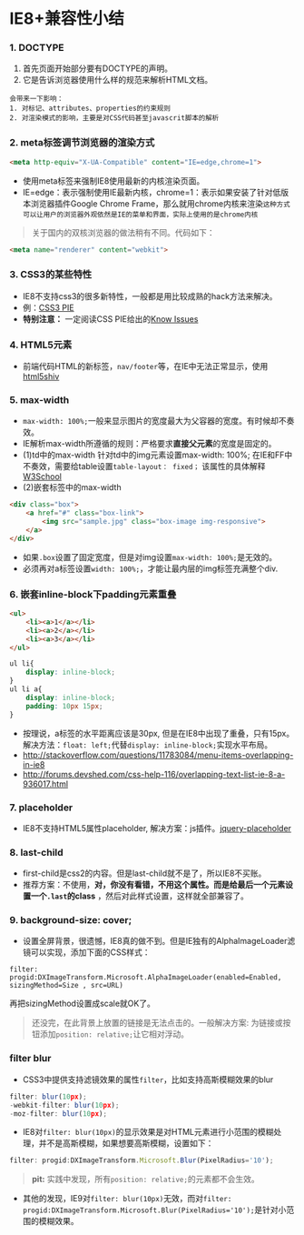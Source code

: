 # IE8+兼容性小结

### 1. DOCTYPE
1. 首先页面开始部分要有DOCTYPE的声明。
2. 它是告诉浏览器使用什么样的规范来解析HTML文档。
```
会带来一下影响：
1. 对标记、attributes、properties的约束规则
2. 对渲染模式的影响，主要是对CSS代码甚至javascrit脚本的解析
```

### 2. meta标签调节浏览器的渲染方式
```HTML
<meta http-equiv="X-UA-Compatible" content="IE=edge,chrome=1">
```
- 使用meta标签来强制IE8使用最新的内核渲染页面。
- IE=edge：表示强制使用IE最新内核，chrome=1：表示如果安装了针对低版本浏览器插件Google Chrome Frame，那么就用chrome内核来渲染``这种方式可以让用户的浏览器外观依然是IE的菜单和界面，实际上使用的是chrome内核``
> 关于国内的双核浏览器的做法稍有不同。代码如下：
```HTML
<meta name="renderer" content="webkit">
```

### 3. CSS3的某些特性
- IE8不支持css3的很多新特性，一般都是用比较成熟的hack方法来解决。
- 例：[CSS3 PIE](http://css3pie.com/)
- **特别注意：** 一定阅读CSS PIE给出的[Know Issues](http://css3pie.com/documentation/known-issues/)

### 4. HTML5元素
- 前端代码HTML的新标签，``nav/footer``等，在IE中无法正常显示，使用[html5shiv](https://github.com/aFarkas/html5shiv)

### 5. max-width
- ``max-width: 100%;``一般来显示图片的宽度最大为父容器的宽度。有时候却不奏效。
- IE解析max-width所遵循的规则：严格要求**直接父元素**的宽度是固定的。
- (1)td中的max-width
针对td中的img元素设置max-width: 100%; 在IE和FF中不奏效，需要给table设置``table-layout： fixed；`` 该属性的具体解释[W3School](http://www.w3school.com.cn/cssref/pr_tab_table-layout.asp)
- (2)嵌套标签中的max-width
```HTML
<div class="box">
    <a href="#" class="box-link">
        <img src="sample.jpg" class="box-image img-responsive">
    </a>
</div>
```
- 如果``.box``设置了固定宽度，但是对img设置``max-width: 100%;``是无效的。
- 必须再对a标签设置``width: 100%;``，才能让最内层的img标签充满整个div.

### 6. 嵌套inline-block下padding元素重叠
```HTML
<ul>
    <li><a>1</a></li>
    <li><a>2</a></li>
    <li><a>3</a></li>
</ul>
```
```css
ul li{
    display: inline-block;
}
ul li a{
    display: inline-block;
    padding: 10px 15px;
}
```
- 按理说，a标签的水平距离应该是30px, 但是在IE8中出现了重叠，只有15px。解决方法：``float: left;``代替``display: inline-block;``实现水平布局。
- http://stackoverflow.com/questions/11783084/menu-items-overlapping-in-ie8
- http://forums.devshed.com/css-help-116/overlapping-text-list-ie-8-a-936017.html

### 7. placeholder
- IE8不支持HTML5属性placeholder, 解决方案：js插件。[jquery-placeholder](https://github.com/mathiasbynens/jquery-placeholder)

### 8. last-child
- first-child是css2的内容。但是last-child就不是了，所以IE8不买账。
- 推荐方案：不使用，**对，你没有看错，不用这个属性。**而是给最后一个元素设置一个``.last``的**class** ，然后对此样式设置，这样就全部兼容了。

### 9. background-size: cover;
- 设置全屏背景，很遗憾，IE8真的做不到。但是IE独有的AlphaImageLoader滤镜可以实现，添加下面的CSS样式：
```
filter: progid:DXImageTransform.Microsoft.AlphaImageLoader(enabled=Enabled, sizingMethod=Size , src=URL)
```
再把sizingMethod设置成scale就OK了。
> 还没完，在此背景上放置的链接是无法点击的。一般解决方案: 为链接或按钮添加``position: relative;``让它相对浮动。

### filter blur
- CSS3中提供支持滤镜效果的属性``filter``，比如支持高斯模糊效果的blur
```javascript
filter: blur(10px);
-webkit-filter: blur(10px);
-moz-filter: blur(10px);
```
- IE8对``filter: blur(10px)``的显示效果是对HTML元素进行小范围的模糊处理，并不是高斯模糊，如果想要高斯模糊，设置如下：
```javascript
filter: progid:DXImageTransform.Microsoft.Blur(PixelRadius='10');
```
> **pit:** 实践中发现，所有``position: relative;``的元素都不会生效。
- 其他的发现，IE9对``filter: blur(10px)``无效，而对``filter: progid:DXImageTransform.Microsoft.Blur(PixelRadius='10');``是针对小范围的模糊效果。